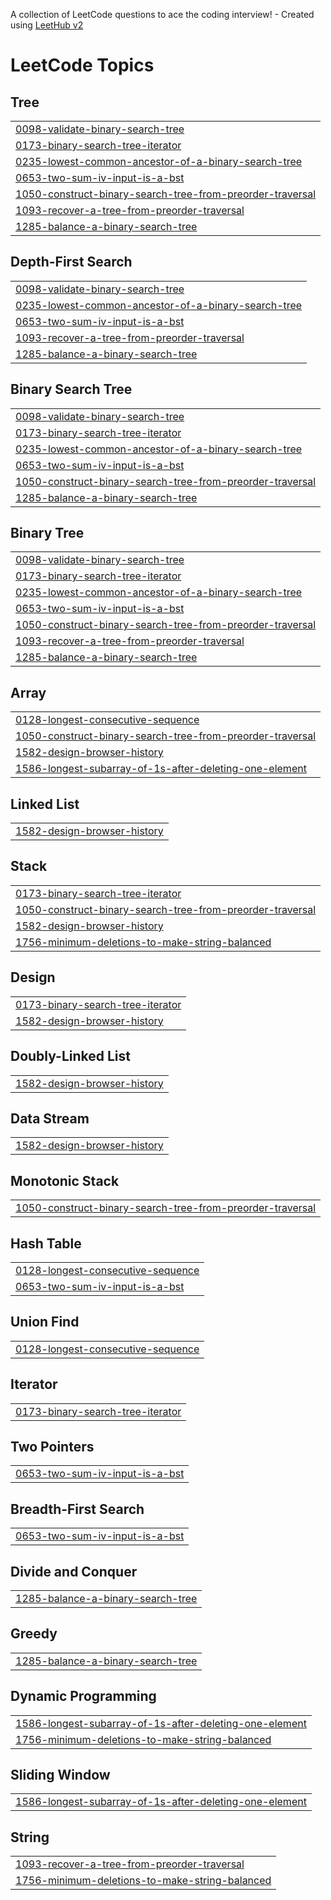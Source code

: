 A collection of LeetCode questions to ace the coding interview! - Created using [LeetHub v2](https://github.com/arunbhardwaj/LeetHub-2.0)
<!---LeetCode Topics Start-->
# LeetCode Topics
## Tree
|  |
| ------- |
| [0098-validate-binary-search-tree](https://github.com/Ash-codes18/Cpp_DSA/tree/master/0098-validate-binary-search-tree) |
| [0173-binary-search-tree-iterator](https://github.com/Ash-codes18/Cpp_DSA/tree/master/0173-binary-search-tree-iterator) |
| [0235-lowest-common-ancestor-of-a-binary-search-tree](https://github.com/Ash-codes18/Cpp_DSA/tree/master/0235-lowest-common-ancestor-of-a-binary-search-tree) |
| [0653-two-sum-iv-input-is-a-bst](https://github.com/Ash-codes18/Cpp_DSA/tree/master/0653-two-sum-iv-input-is-a-bst) |
| [1050-construct-binary-search-tree-from-preorder-traversal](https://github.com/Ash-codes18/Cpp_DSA/tree/master/1050-construct-binary-search-tree-from-preorder-traversal) |
| [1093-recover-a-tree-from-preorder-traversal](https://github.com/Ash-codes18/Cpp_DSA/tree/master/1093-recover-a-tree-from-preorder-traversal) |
| [1285-balance-a-binary-search-tree](https://github.com/Ash-codes18/Cpp_DSA/tree/master/1285-balance-a-binary-search-tree) |
## Depth-First Search
|  |
| ------- |
| [0098-validate-binary-search-tree](https://github.com/Ash-codes18/Cpp_DSA/tree/master/0098-validate-binary-search-tree) |
| [0235-lowest-common-ancestor-of-a-binary-search-tree](https://github.com/Ash-codes18/Cpp_DSA/tree/master/0235-lowest-common-ancestor-of-a-binary-search-tree) |
| [0653-two-sum-iv-input-is-a-bst](https://github.com/Ash-codes18/Cpp_DSA/tree/master/0653-two-sum-iv-input-is-a-bst) |
| [1093-recover-a-tree-from-preorder-traversal](https://github.com/Ash-codes18/Cpp_DSA/tree/master/1093-recover-a-tree-from-preorder-traversal) |
| [1285-balance-a-binary-search-tree](https://github.com/Ash-codes18/Cpp_DSA/tree/master/1285-balance-a-binary-search-tree) |
## Binary Search Tree
|  |
| ------- |
| [0098-validate-binary-search-tree](https://github.com/Ash-codes18/Cpp_DSA/tree/master/0098-validate-binary-search-tree) |
| [0173-binary-search-tree-iterator](https://github.com/Ash-codes18/Cpp_DSA/tree/master/0173-binary-search-tree-iterator) |
| [0235-lowest-common-ancestor-of-a-binary-search-tree](https://github.com/Ash-codes18/Cpp_DSA/tree/master/0235-lowest-common-ancestor-of-a-binary-search-tree) |
| [0653-two-sum-iv-input-is-a-bst](https://github.com/Ash-codes18/Cpp_DSA/tree/master/0653-two-sum-iv-input-is-a-bst) |
| [1050-construct-binary-search-tree-from-preorder-traversal](https://github.com/Ash-codes18/Cpp_DSA/tree/master/1050-construct-binary-search-tree-from-preorder-traversal) |
| [1285-balance-a-binary-search-tree](https://github.com/Ash-codes18/Cpp_DSA/tree/master/1285-balance-a-binary-search-tree) |
## Binary Tree
|  |
| ------- |
| [0098-validate-binary-search-tree](https://github.com/Ash-codes18/Cpp_DSA/tree/master/0098-validate-binary-search-tree) |
| [0173-binary-search-tree-iterator](https://github.com/Ash-codes18/Cpp_DSA/tree/master/0173-binary-search-tree-iterator) |
| [0235-lowest-common-ancestor-of-a-binary-search-tree](https://github.com/Ash-codes18/Cpp_DSA/tree/master/0235-lowest-common-ancestor-of-a-binary-search-tree) |
| [0653-two-sum-iv-input-is-a-bst](https://github.com/Ash-codes18/Cpp_DSA/tree/master/0653-two-sum-iv-input-is-a-bst) |
| [1050-construct-binary-search-tree-from-preorder-traversal](https://github.com/Ash-codes18/Cpp_DSA/tree/master/1050-construct-binary-search-tree-from-preorder-traversal) |
| [1093-recover-a-tree-from-preorder-traversal](https://github.com/Ash-codes18/Cpp_DSA/tree/master/1093-recover-a-tree-from-preorder-traversal) |
| [1285-balance-a-binary-search-tree](https://github.com/Ash-codes18/Cpp_DSA/tree/master/1285-balance-a-binary-search-tree) |
## Array
|  |
| ------- |
| [0128-longest-consecutive-sequence](https://github.com/Ash-codes18/Cpp_DSA/tree/master/0128-longest-consecutive-sequence) |
| [1050-construct-binary-search-tree-from-preorder-traversal](https://github.com/Ash-codes18/Cpp_DSA/tree/master/1050-construct-binary-search-tree-from-preorder-traversal) |
| [1582-design-browser-history](https://github.com/Ash-codes18/Cpp_DSA/tree/master/1582-design-browser-history) |
| [1586-longest-subarray-of-1s-after-deleting-one-element](https://github.com/Ash-codes18/Cpp_DSA/tree/master/1586-longest-subarray-of-1s-after-deleting-one-element) |
## Linked List
|  |
| ------- |
| [1582-design-browser-history](https://github.com/Ash-codes18/Cpp_DSA/tree/master/1582-design-browser-history) |
## Stack
|  |
| ------- |
| [0173-binary-search-tree-iterator](https://github.com/Ash-codes18/Cpp_DSA/tree/master/0173-binary-search-tree-iterator) |
| [1050-construct-binary-search-tree-from-preorder-traversal](https://github.com/Ash-codes18/Cpp_DSA/tree/master/1050-construct-binary-search-tree-from-preorder-traversal) |
| [1582-design-browser-history](https://github.com/Ash-codes18/Cpp_DSA/tree/master/1582-design-browser-history) |
| [1756-minimum-deletions-to-make-string-balanced](https://github.com/Ash-codes18/Cpp_DSA/tree/master/1756-minimum-deletions-to-make-string-balanced) |
## Design
|  |
| ------- |
| [0173-binary-search-tree-iterator](https://github.com/Ash-codes18/Cpp_DSA/tree/master/0173-binary-search-tree-iterator) |
| [1582-design-browser-history](https://github.com/Ash-codes18/Cpp_DSA/tree/master/1582-design-browser-history) |
## Doubly-Linked List
|  |
| ------- |
| [1582-design-browser-history](https://github.com/Ash-codes18/Cpp_DSA/tree/master/1582-design-browser-history) |
## Data Stream
|  |
| ------- |
| [1582-design-browser-history](https://github.com/Ash-codes18/Cpp_DSA/tree/master/1582-design-browser-history) |
## Monotonic Stack
|  |
| ------- |
| [1050-construct-binary-search-tree-from-preorder-traversal](https://github.com/Ash-codes18/Cpp_DSA/tree/master/1050-construct-binary-search-tree-from-preorder-traversal) |
## Hash Table
|  |
| ------- |
| [0128-longest-consecutive-sequence](https://github.com/Ash-codes18/Cpp_DSA/tree/master/0128-longest-consecutive-sequence) |
| [0653-two-sum-iv-input-is-a-bst](https://github.com/Ash-codes18/Cpp_DSA/tree/master/0653-two-sum-iv-input-is-a-bst) |
## Union Find
|  |
| ------- |
| [0128-longest-consecutive-sequence](https://github.com/Ash-codes18/Cpp_DSA/tree/master/0128-longest-consecutive-sequence) |
## Iterator
|  |
| ------- |
| [0173-binary-search-tree-iterator](https://github.com/Ash-codes18/Cpp_DSA/tree/master/0173-binary-search-tree-iterator) |
## Two Pointers
|  |
| ------- |
| [0653-two-sum-iv-input-is-a-bst](https://github.com/Ash-codes18/Cpp_DSA/tree/master/0653-two-sum-iv-input-is-a-bst) |
## Breadth-First Search
|  |
| ------- |
| [0653-two-sum-iv-input-is-a-bst](https://github.com/Ash-codes18/Cpp_DSA/tree/master/0653-two-sum-iv-input-is-a-bst) |
## Divide and Conquer
|  |
| ------- |
| [1285-balance-a-binary-search-tree](https://github.com/Ash-codes18/Cpp_DSA/tree/master/1285-balance-a-binary-search-tree) |
## Greedy
|  |
| ------- |
| [1285-balance-a-binary-search-tree](https://github.com/Ash-codes18/Cpp_DSA/tree/master/1285-balance-a-binary-search-tree) |
## Dynamic Programming
|  |
| ------- |
| [1586-longest-subarray-of-1s-after-deleting-one-element](https://github.com/Ash-codes18/Cpp_DSA/tree/master/1586-longest-subarray-of-1s-after-deleting-one-element) |
| [1756-minimum-deletions-to-make-string-balanced](https://github.com/Ash-codes18/Cpp_DSA/tree/master/1756-minimum-deletions-to-make-string-balanced) |
## Sliding Window
|  |
| ------- |
| [1586-longest-subarray-of-1s-after-deleting-one-element](https://github.com/Ash-codes18/Cpp_DSA/tree/master/1586-longest-subarray-of-1s-after-deleting-one-element) |
## String
|  |
| ------- |
| [1093-recover-a-tree-from-preorder-traversal](https://github.com/Ash-codes18/Cpp_DSA/tree/master/1093-recover-a-tree-from-preorder-traversal) |
| [1756-minimum-deletions-to-make-string-balanced](https://github.com/Ash-codes18/Cpp_DSA/tree/master/1756-minimum-deletions-to-make-string-balanced) |
<!---LeetCode Topics End-->
